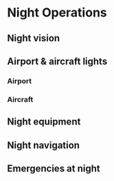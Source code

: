# Night Operations

## Night vision 

## Airport & aircraft lights

### Airport

### Aircraft

## Night equipment

## Night navigation

## Emergencies at night
